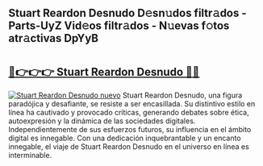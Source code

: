 ## Stuart Reardon Desnudo D𝚎sn𝚞dos filtr𝚊dos - Parts-UyZ Vid𝚎os filtr𝚊dos - N𝚞evas f𝚘tos atr𝚊ctivas DpYyB

# <h2><a href="http://mb8weg.tromn.icu/?c=Stuart+Reardon+Desnudo">🔗👉👉👉 Stuart Reardon Desnudo 🔗🔗</a></h2>

[![Stuart Reardon Desnudo nuevo](https://i.imgur.com/pEAQMta.gif)](http://mb8weg.tromn.icu/?c=Stuart+Reardon+Desnudo)
Stuart Reardon Desnudo, una figura paradójica y desafiante, se resiste a ser encasillada. Su distintivo estilo en línea ha cautivado y provocado críticas, generando debates sobre ética, autoexpresión y la dinámica de las sociedades digitales. Independientemente de sus esfuerzos futuros, su influencia en el ámbito digital es innegable. Con una dedicación inquebrantable y un encanto innegable, el viaje de Stuart Reardon Desnudo en el universo en línea es interminable.
